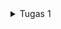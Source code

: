 <details>
<summary>Tugas 1</summary>

<h1>1. Apa perbedaan utama antara stateless dan stateful widget dalam konteks pengembangan aplikasi Flutter?</h1>
StatelessWidget dan StatefulWidget memiliki perbedaan utama dalam hal manajemen state atau kondisi dari widget tersebut:

a. Stateless Widget: 
- Stateless widget merupakan widget yang statis.
- Widget yang dibuat tidak dapat berubah sepanjang waktu.
- Konfigurasi yang dimuat didalamnya telah diinisiasi di awal.
- Stateless widget digunakan ketika menampilkan data yang tidak perlu adanya perubahan nilai.

b. Stateful Widget: 
- Stateful widget merupakan widget yang dinamis.
- Widget yang dibuat dapat diperbaharui kapanpun.
- Stateful widget dapat mengubah atau mengupdate tampilan, menambah widget lainnya, mengubah nilai variabel, icon, warna, dan lain-lain.

<h1>2. Sebutkan seluruh widget yang kamu gunakan untuk menyelesaikan tugas ini dan jelaskan fungsinya masing-masing.</h1>
Berikut adalah widget-widget yang saya gunakan:

- MyApp: Widget root dari aplikasi Flutter yang mengembalikan sebuah MaterialApp yang menyediakan fitur-fitur dasar dari Material Design, seperti tema, navigasi, dan gesture.
- MyHomePage: Widget halaman utama dari aplikasi yang mengembalikan sebuah Scaffold yang menyediakan struktur layout dasar untuk aplikasi, seperti app bar, body, dan floating action button.
- SingleChildScrollView: Widget yang menyediakan kemampuan untuk melakukan scroll pada konten yang melebihi ukuran layar.
- Column: Widget yang menampilkan widget-widget lainnya secara vertikal. Widget ini digunakan untuk menampilkan judul dan grid layout.
- Padding: Widget yang memberikan jarak antara widget dengan widget lainnya. Widget ini digunakan untuk memberikan jarak antara tepi layar dengan konten dan antara judul dengan grid layout.
- Text: Widget yang menampilkan teks dengan atribut seperti alignment, style, dan font. Widget ini digunakan untuk menampilkan judul.
- GridView.count: Widget yang menampilkan widget-widget lainnya dalam bentuk grid dengan jumlah kolom yang ditentukan. Widget ini digunakan untuk menampilkan tiga tombol sederhana dengan ikon dan teks.
- ShopCard: Widget yang menampilkan sebuah Material dengan InkWell dan Container. Widget ini digunakan untuk menampilkan setiap item pada grid layout dengan warna, ikon, dan teks yang sesuai.
- Material: Widget yang memberikan efek visual Material Design pada widget lainnya, seperti elevasi, warna, dan bentuk. Widget ini digunakan untuk memberikan warna pada setiap item pada grid layout.
- InkWell: Widget yang memberikan efek visual dan gesture pada widget lainnya, seperti splash dan highlight untuk memberikan respons ketika setiap item pada grid layout ditekan.
- Container: Widget yang menyediakan berbagai kemampuan untuk mengatur widget lainnya, seperti padding, alignment, dan decoration. Widget ini digunakan untuk menampilkan ikon dan teks pada setiap item pada grid layout.
- Center: Widget yang menempatkan widget lainnya di tengah-tengah. Widget ini digunakan untuk menempatkan Column yang berisi ikon dan teks pada setiap item pada grid layout.
- Icon: Widget yang menampilkan ikon dengan berbagai atribut, seperti warna, ukuran, dan jenis. Widget ini digunakan untuk menampilkan ikon pada setiap item pada grid layout.

<h1>3. Jelaskan bagaimana cara kamu mengimplementasikan checklist di atas secara step-by-step (bukan hanya sekadar mengikuti tutorial)</h1>

- Membuat direktori traveliomob untuk menyimpan proyek flutter yang akan saya buat. Setelah itu mengenerate proyek flutter baru dengan nama traveliomob dengan command flutter create traveliomob

- Membuat file baru bernama menu.dart pada traveliomob/lib dan melakukan import package import 'package:flutter/material.dart';

- Dari file main.dart, pindahkan class MyHomePage dan class _MyHomePageState ke file menu.dart. Lalu pada file menu.dart saya melakukan import import 'package:traveliomob/menu.dart';

- Setelah itu pada menu.dart saya mengubah sifat widget halaman dari stateful menjadi stateless dan menambahkan widget-widget seperti teks dan card sebagai berikut:
```dart
import 'package:flutter/material.dart';

class MyHomePage extends StatelessWidget {
    MyHomePage({Key? key}) : super(key: key);

    final List<ShopItem> items = [
        ShopItem("Lihat Item", Icons.checklist, Colors.cyan),
        ShopItem("Tambah Item", Icons.add_shopping_cart, Colors.blueGrey),
        ShopItem("Logout", Icons.logout, Colors.cyan),
    ];

    @override
    Widget build(BuildContext context) {
        return Scaffold(
          appBar: AppBar(
            title: const Text(
              'Traveliomob',
            ),
          ),
          body: SingleChildScrollView(
            // Widget wrapper yang dapat discroll
            child: Padding(
              padding: const EdgeInsets.all(10.0), // Set padding dari halaman
              child: Column(
                // Widget untuk menampilkan children secara vertikal
                children: <Widget>[
                  const Padding(
                    padding: EdgeInsets.only(top: 10.0, bottom: 10.0),
                    // Widget Text untuk menampilkan tulisan dengan alignment center dan style yang sesuai
                    child: Text(
                      'Traveliomob', // Text yang menandakan toko
                      textAlign: TextAlign.center,
                      style: TextStyle(
                        fontSize: 30,
                        fontWeight: FontWeight.bold,
                      ),
                    ),
                  ),
                  // Grid layout
                  GridView.count(
                    // Container pada card kita.
                    primary: true,
                    padding: const EdgeInsets.all(20),
                    crossAxisSpacing: 10,
                    mainAxisSpacing: 10,
                    crossAxisCount: 3,
                    shrinkWrap: true,
                    children: items.map((ShopItem item) {
                      // Iterasi untuk setiap item
                      return ShopCard(item);
                    }).toList(),
                  ),
                ],
              ),
            ),
          ),
        );
    }
}

class ShopItem {
  final String name;
  final IconData icon;
  final Color color;
  ShopItem(this.name, this.icon, this.color);
}

class ShopCard extends StatelessWidget {
  final ShopItem item;

  const ShopCard(this.item, {super.key}); // Constructor

  @override
  Widget build(BuildContext context) {
    return Material(
      color: item.color,
      child: InkWell(
        // Area responsive terhadap sentuhan
        onTap: () {
          // Memunculkan SnackBar ketika diklik
          ScaffoldMessenger.of(context)
            ..hideCurrentSnackBar()
            ..showSnackBar(SnackBar(
                content: Text("Kamu telah menekan tombol ${item.name}!")));
        },
        child: Container(
          // Container untuk menyimpan Icon dan Text
          padding: const EdgeInsets.all(8),
          child: Center(
            child: Column(
              mainAxisAlignment: MainAxisAlignment.center,
              children: [
                Icon(
                  item.icon,
                  color: Colors.white,
                  size: 30.0,
                ),
                const Padding(padding: EdgeInsets.all(3)),
                Text(
                  item.name,
                  textAlign: TextAlign.center,
                  style: const TextStyle(color: Colors.white),
                ),
              ],
            ),
          ),
        ),
      ),
    );
  }
}
```

<h1>BONUS</h1>
Implementasi warna untuk tiap tombol

[![message-Image-1699409851069.jpg](https://i.ibb.co/hDbP8Zk/message-Image-1699409851069.jpg)](https://ibb.co/MMrYNGb)


<summary>Tugas 2</summary>
<h1>1. Jelaskan perbedaan antara Navigator.push() dan Navigator.pushReplacement(), disertai dengan contoh mengenai penggunaan kedua metode tersebut yang tepat!</h1>

Navigator.push() dan Navigator.pushReplacement() adalah  metode dalam Flutter untuk navigasi antar halaman (route) di aplikasi. Perbedaannya adalah:

- Navigator.push(): untuk menavigasi ke halaman baru tanpa menggantikan halaman saat ini di tumpukan navigasi. Ketika pengguna menekan tombol kembali, aplikasi akan kembali ke halaman sebelumnya. Navigator.push() berfungsi ketika ingin menunjukkan halaman tambahan. 

- Navigator.pushReplacement(): untuk menavigasi ke halaman baru dan menggantikan halaman saat ini. Jadi, halaman saat ini akan dihapus dari tumpukan navigasi. Ketika pengguna menekan tombol kembali, aplikasi tidak akan kembali ke halaman sebelumnya, tetapi ke halaman sebelum halaman tersebut. 

Misalnya, kalau memiliki tiga halaman (X, Y, dan Z). Kita ada di halaman X dan menggunakan Navigator.push() untuk menuju halaman Y, lalu dengan Navigator.pushReplacement() menuju Z. Kalau tekan tombol kembali, kita akan kembali ke halaman X, bukan halaman Y, karena halaman Y telah digantikan oleh halaman Z.

<h1>2. Jelaskan masing-masing layout widget pada Flutter dan konteks penggunaannya masing-masing!</h1>

Flutter menyediakan berbagai widget layout untuk mengatur tata letak interface pengguna. Contohnya:

- Container: menggabungkan penempatan dan widget lain dalam satu kotak.
- Row dan Column: menyusun widget atau komponen-komponen UI, baik secara horizontal (Row) maupun vertikal (Column).
- ListView: Widget scrolling yang paling umum digunakan. Menampilkan elemen yang dapat di-scroll.
- Stack: menumpuk beberapa elemen satu sama lain.
- GridView: mengimplementasikan komponen daftar grid. 
- Padding: Widget yang memberikan padding pada elemennya.
- Expanded: Widget yang memperluas elemen Row, Column, atau Flex.

<h1>3. Sebutkan apa saja elemen input pada form yang kamu pakai pada tugas kali ini dan jelaskan mengapa kamu menggunakan elemen input tersebut!</h1>

Ada dua elemen input pada form, yaitu:

- TextFormField: untuk input teks. Elemen ini digunakan untuk memasukkan "Nama Produk" dan "Amount". TextFormField di sini dilengkapi dengan validator untuk memastikan bahwa field tidak boleh kosong dan untuk field "Amount", nilai yang dimasukkan harus angka. TextFormField digunakan karena aplikasi membutuhkan input berupa teks dari pengguna

- ElevatedButton: sebagai tombol submit. Ketika tombol ini ditekan, maka akan memeriksa apakah semua field telah diisi dengan benar melalui _formKey.currentState!.validate(). Jika validasi berhasil, maka akan menampilkan dialog bahwa produk berhasil tersimpan. ElevatedButton digunakan untuk melakukan aksi (dalam hal ini, validasi dan penyimpanan data) ketika ditekan.

<h1>4. Bagaimana penerapan clean architecture pada aplikasi Flutter?</h1>

Clean Architecture pada aplikasi Flutter adalah pola arsitektur yang membantu dalam menyusun kode yang terstruktur. Berikut langkah untuk menerapkannya:

- Membuat lapisan domain sebagai inti dari aplikasi yang berisi logika bisnis dan model data.
- Menerapkan lapisan aplikasi yang mengimplementasikan kasus penggunaan aplikasi dan menjembatani lapisan infrastruktur dan presentasi.
- Mengatur lapisan infrastruktur yang berurusan dengan interaksi dengan dunia luar termasuk database, server web, interface pengguna.
- Membuat lapisan presentasi yang berisi kode yang merender interface pengguna di mana permintaan dibuat dan respons dikembalikan.

<h1>5. Jelaskan bagaimana cara kamu mengimplementasikan checklist di atas secara step-by-step! (bukan hanya sekadar mengikuti tutorial)</h1>

a. Menambah drawer menu dengan membuat berkas baru bernama left_drawer.dart dalam direktori widgets, lalu tambahkan kode untuk membuat drawer menu dengan navigasi ke halaman-halaman tertentu, seperti MyHomePage dan ShopFormPage.

```dart
//Implement this library.
import 'package:flutter/material.dart';
import 'package:traveliomob/screens/menu.dart';

//Impor halaman ShopFormPage jika sudah dibuat
import 'package:traveliomob/screens/shoplist_form.dart';

class LeftDrawer extends StatelessWidget {
  const LeftDrawer({super.key});

  @override
  Widget build(BuildContext context) {
    return Drawer(
      child: ListView(
        children: [
          const DrawerHeader(
            //Bagian drawer header
            decoration: BoxDecoration(
              color: Colors.indigo,
            ),
            child: Column(
              children: [
                Text(
                  'Travelio Mobile',
                  textAlign: TextAlign.center,
                  style: TextStyle(
                    fontSize: 30,
                    fontWeight: FontWeight.bold,
                    color: Colors.white,
                  ),
                ),
                Padding(padding: EdgeInsets.all(10)),
                Text("Catat seluruh keperluan belanjamu di sini!",
                    //Tambahkan gaya teks dengan center alignment, font ukuran 15, warna putih, dan weight biasa
                    textAlign: TextAlign.center,
                    style: TextStyle(
                      fontSize: 15,
                      color: Colors.white,
                      fontWeight: FontWeight.normal,
                    ),
                ),
              ],
            ),
          ),
          // OK TODO: Bagian routing
          ListTile(
            leading: const Icon(Icons.home_outlined),
            title: const Text('Halaman Utama'),
            // Bagian redirection ke MyHomePage
            onTap: () {
              Navigator.pushReplacement(
                  context,
                  MaterialPageRoute(
                    builder: (context) => MyHomePage(),
                  ));
            },
          ),
          ListTile(
            leading: const Icon(Icons.add_shopping_cart),
            title: const Text('Tambah Produk'),
            // Bagian redirection ke ShopFormPage
            onTap: () {
              /*
              Buatlah routing ke ShopFormPage di sini,
              setelah halaman ShopFormPage sudah dibuat.
              */
              Navigator.pushReplacement(
                context,
                MaterialPageRoute(
                  builder: (context) => ShopFormPage(),
                )
              );
            },
          ),
        ],
      ),
    );
  }
}
```

b. Menambah Form dan Elemen Input dengan membuat berkas baru bernama shoplist_form.dart, lalu tambahkan variabel _formKey sebagai GlobalKey untuk mengelola state form, implementasikan TextFormField untuk menerima input nama produk, jumlah, dan deskripsi. Lalu gunakan Padding dan Column untuk mengatur tata letak elemen.

```dart
import 'package:flutter/material.dart';
// Impor drawer yang sudah dibuat sebelumnya
import 'package:traveliomob/widgets/left_drawer.dart';

class ShopFormPage extends StatefulWidget {
  const ShopFormPage({super.key});

  @override
  State<ShopFormPage> createState() => _ShopFormPageState();
}

class _ShopFormPageState extends State<ShopFormPage> {
  final _formKey = GlobalKey<FormState>();
  String _name = "";
  int _price = 0;
  String _description = "";

  @override
  Widget build(BuildContext context) {
    return Scaffold(
      appBar: AppBar(
        title: const Center(
          child: Text(
            'Form Tambah Produk',
          ),
        ),
        backgroundColor: Colors.indigo,
        foregroundColor: Colors.white,
      ),
      //Tambahkan drawer yang sudah dibuat di sini
      drawer: const LeftDrawer(),
      body: Form(
        key: _formKey,
        child: SingleChildScrollView(
          child: Column(
            crossAxisAlignment: CrossAxisAlignment.start,
            children: [
              Padding(
                padding: const EdgeInsets.all(8.0),
                child: TextFormField(
                  decoration: InputDecoration(
                    hintText: "Nama Produk",
                    labelText: "Nama Produk",
                    border: OutlineInputBorder(
                      borderRadius: BorderRadius.circular(5.0),
                    ),
                  ),
                  onChanged: (String? value) {
                    setState(() {
                      _name = value!;
                    });
                  },
                  validator: (String? value) {
                    if (value == null || value.isEmpty) {
                      return "Nama tidak boleh kosong!";
                    }
                    return null;
                  },
                ),
              ),
              Padding(
                padding: const EdgeInsets.all(8.0),
                child: TextFormField(
                  decoration: InputDecoration(
                    hintText: "Harga",
                    labelText: "Harga",
                    border: OutlineInputBorder(
                      borderRadius: BorderRadius.circular(5.0),
                    ),
                  ),
                  // OK TODO: Tambahkan variabel yang sesuai
                  onChanged: (String? value) {
                    setState(() {
                      _price = int.parse(value!);
                    });
                  },
                  validator: (String? value) {
                    if (value == null || value.isEmpty) {
                      return "Harga tidak boleh kosong!";
                    }
                    if (int.tryParse(value) == null) {
                      return "Harga harus berupa angka!";
                    }
                    return null;
                  },
                ),
              ),
              Padding(
                padding: const EdgeInsets.all(8.0),
                child: TextFormField(
                  decoration: InputDecoration(
                    hintText: "Deskripsi",
                    labelText: "Deskripsi",
                    border: OutlineInputBorder(
                      borderRadius: BorderRadius.circular(5.0),
                    ),
                  ),
                  onChanged: (String? value) {
                    setState(() {
                      // OK TODO: Tambahkan variabel yang sesuai
                      _description = value!;
                    });
                  },
                  validator: (String? value) {
                    if (value == null || value.isEmpty) {
                      return "Deskripsi tidak boleh kosong!";
                    }
                    return null;
                  },
                ),
              ),
              Align(
                alignment: Alignment.bottomCenter,
                child: Padding(
                  padding: const EdgeInsets.all(8.0),
                  child: ElevatedButton(
                    style: ButtonStyle(
                      backgroundColor:
                          MaterialStateProperty.all(Colors.indigo),
                    ),
                    onPressed: () {
                      if (_formKey.currentState!.validate()) {
                        showDialog(
                          context: context,
                          builder: (context) {
                            return AlertDialog(
                              title: const Text('Produk berhasil tersimpan'),
                              content: SingleChildScrollView(
                                child: Column(
                                  crossAxisAlignment:
                                      CrossAxisAlignment.start,
                                  children: [
                                    Text('Nama: $_name'),
                                    // OK TODO: Munculkan value-value lainnya
                                    Text('Harga: $_price'),
                                    Text('Deskripsi: $_description'),
                                  ],
                                ),
                              ),
                              actions: [
                                TextButton(
                                  child: const Text('OK'),
                                  onPressed: () {
                                    Navigator.pop(context);
                                  },
                                ),
                              ],
                            );
                          },
                        );
                        _formKey.currentState!.reset();
                      }

                    },
                    child: const Text(
                      "Save",
                      style: TextStyle(color: Colors.white),
                    ),
                  ),
                ),
              ),
            ]
          ),  
        ),
      ),
    );
  }
}
```

c. Memunculkan data dengan showDialog() untuk menampilkan AlertDialog ketika tombol "Save" ditekan.

```dart
 if (_formKey.currentState!.validate()) {
                        showDialog(
                          context: context,
                          builder: (context) {
                            return AlertDialog(
                              title: const Text('Produk berhasil tersimpan'),
                              content: SingleChildScrollView(
                                child: Column(
                                  crossAxisAlignment:
                                      CrossAxisAlignment.start,
                                  children: [
                                    Text('Nama: $_name'),
                                    
                                    Text('Harga: $_price'),
                                    Text('Deskripsi: $_description'),
                                  ],
                                ),
                              ),
                              actions: [
                                TextButton(
                                  child: const Text('OK'),
                                  onPressed: () {
                                    Navigator.pop(context);
                                  },
                                ),
                              ],
                            );
                          },
                        );
                        _formKey.currentState!.reset();
                      }
```

d. Menambah fitur navigasi (Navigator.push()) pada widget ShopItem di berkas menu.dart. Sesuaikan navigasi ke halaman ShopFormPage.

```dart
class ShopCard extends StatelessWidget {
  final ShopItem item;

  const ShopCard(this.item, {super.key}); // Constructor

  @override
  Widget build(BuildContext context) {
    return Material(
      color: item.color,
      child: InkWell(
        // Area responsive terhadap sentuhan
        onTap: () {
          // Memunculkan SnackBar ketika diklik
          ScaffoldMessenger.of(context)
            ..hideCurrentSnackBar()
            ..showSnackBar(SnackBar(
                content: Text("Kamu telah menekan tombol ${item.name}!")));

          // Navigate ke route yang sesuai (tergantung jenis tombol)
          if (item.name == "Tambah Item") {
            //Gunakan Navigator.push untuk melakukan navigasi ke MaterialPageRoute yang mencakup ShopFormPage.
            Navigator.push(
              context,
              MaterialPageRoute(builder: (context) => ShopFormPage()),
            );
          }
        },
        child: Container(
          // Container untuk menyimpan Icon dan Text
          padding: const EdgeInsets.all(8),
          child: Center(
            child: Column(
              mainAxisAlignment: MainAxisAlignment.center,
              children: [
                Icon(
                  item.icon,
                  color: Colors.white,
                  size: 30.0,
                ),
                const Padding(padding: EdgeInsets.all(3)),
                Text(
                  item.name,
                  textAlign: TextAlign.center,
                  style: const TextStyle(color: Colors.white),
                ),
              ],
            ),
          ),
        ),
      ),
    );
  }
}
```

</details>
